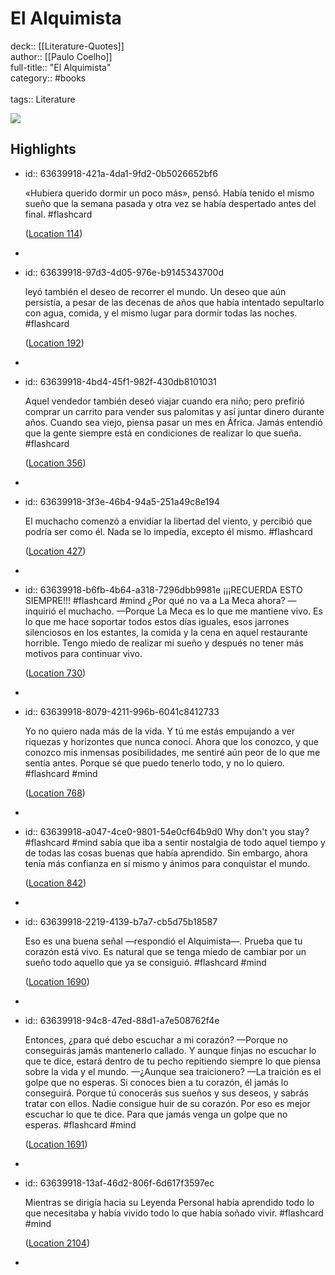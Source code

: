 # El Alquimista

deck:: [[Literature-Quotes]]\
author:: [[Paulo Coelho]]\
full-title:: "El Alquimista"\
category:: #books\
\
tags:: Literature  

![](https://images-na.ssl-images-amazon.com/images/I/512XgUw219L._SL200_.jpg)
## Highlights
- id:: 63639918-421a-4da1-9fd2-0b5026652bf6
  
  «Hubiera querido dormir un poco más», pensó. Había tenido el mismo sueño que la semana pasada y otra vez se había despertado antes del final. #flashcard 
  
  
    ([Location 114](https://readwise.io/to_kindle?action=open&asin=B00CSJYYO4&location=114))
-
- id:: 63639918-97d3-4d05-976e-b9145343700d
  
  leyó también el deseo de recorrer el mundo. Un deseo que aún persistía, a pesar de las decenas de años que había intentado sepultarlo con agua, comida, y el mismo lugar para dormir todas las noches. #flashcard 
  
  
    ([Location 192](https://readwise.io/to_kindle?action=open&asin=B00CSJYYO4&location=192))
-
- id:: 63639918-4bd4-45f1-982f-430db8101031
  
  Aquel vendedor también deseó viajar cuando era niño; pero prefirió comprar un carrito para vender sus palomitas y así juntar dinero durante años. Cuando sea viejo, piensa pasar un mes en África. Jamás entendió que la gente siempre está en condiciones de realizar lo que sueña. #flashcard 
  
  
    ([Location 356](https://readwise.io/to_kindle?action=open&asin=B00CSJYYO4&location=356))
-
- id:: 63639918-3f3e-46b4-94a5-251a49c8e194
  
  El muchacho comenzó a envidiar la libertad del viento, y percibió que podría ser como él. Nada se lo impedía, excepto él mismo. #flashcard 
  
  
    ([Location 427](https://readwise.io/to_kindle?action=open&asin=B00CSJYYO4&location=427))
-
- id:: 63639918-b6fb-4b64-a318-7296dbb9981e
   ¡¡¡RECUERDA ESTO SIEMPRE!!! #flashcard  #mind 
    ¿Por qué no va a La Meca ahora? —inquirió el muchacho. —Porque La Meca es lo que me mantiene vivo. Es lo que me hace soportar todos estos días iguales, esos jarrones silenciosos en los estantes, la comida y la cena en aquel restaurante horrible. Tengo miedo de realizar mi sueño y después no tener más motivos para continuar vivo.
  
    ([Location 730](https://readwise.io/to_kindle?action=open&asin=B00CSJYYO4&location=730))
-
- id:: 63639918-8079-4211-996b-6041c8412733
  
  Yo no quiero nada más de la vida. Y tú me estás empujando a ver riquezas y horizontes que nunca conocí. Ahora que los conozco, y que conozco mis inmensas posibilidades, me sentiré aún peor de lo que me sentía antes. Porque sé que puedo tenerlo todo, y no lo quiero. #flashcard  #mind 
  
  
    ([Location 768](https://readwise.io/to_kindle?action=open&asin=B00CSJYYO4&location=768))
-
- id:: 63639918-a047-4ce0-9801-54e0cf64b9d0
   Why don't you stay? #flashcard  #mind 
    sabía que iba a sentir nostalgia de todo aquel tiempo y de todas las cosas buenas que había aprendido. Sin embargo, ahora tenía más confianza en sí mismo y ánimos para conquistar el mundo.
  
    ([Location 842](https://readwise.io/to_kindle?action=open&asin=B00CSJYYO4&location=842))
-
- id:: 63639918-2219-4139-b7a7-cb5d75b18587
  
  Eso es una buena señal —respondió el Alquimista—. Prueba que tu corazón está vivo. Es natural que se tenga miedo de cambiar por un sueño todo aquello que ya se consiguió. #flashcard  #mind 
  
  
    ([Location 1690](https://readwise.io/to_kindle?action=open&asin=B00CSJYYO4&location=1690))
-
- id:: 63639918-94c8-47ed-88d1-a7e508762f4e
  
  Entonces, ¿para qué debo escuchar a mi corazón? —Porque no conseguirás jamás mantenerlo callado. Y aunque finjas no escuchar lo que te dice, estará dentro de tu pecho repitiendo siempre lo que piensa sobre la vida y el mundo. —¿Aunque sea traicionero? —La traición es el golpe que no esperas. Si conoces bien a tu corazón, él jamás lo conseguirá. Porque tú conocerás sus sueños y sus deseos, y sabrás tratar con ellos. Nadie consigue huir de su corazón. Por eso es mejor escuchar lo que te dice. Para que jamás venga un golpe que no esperas. #flashcard  #mind 
  
  
    ([Location 1691](https://readwise.io/to_kindle?action=open&asin=B00CSJYYO4&location=1691))
-
- id:: 63639918-13af-46d2-806f-6d617f3597ec
  
  Mientras se dirigía hacia su Leyenda Personal había aprendido todo lo que necesitaba y había vivido todo lo que había soñado vivir. #flashcard  #mind 
  
  
    ([Location 2104](https://readwise.io/to_kindle?action=open&asin=B00CSJYYO4&location=2104))
-